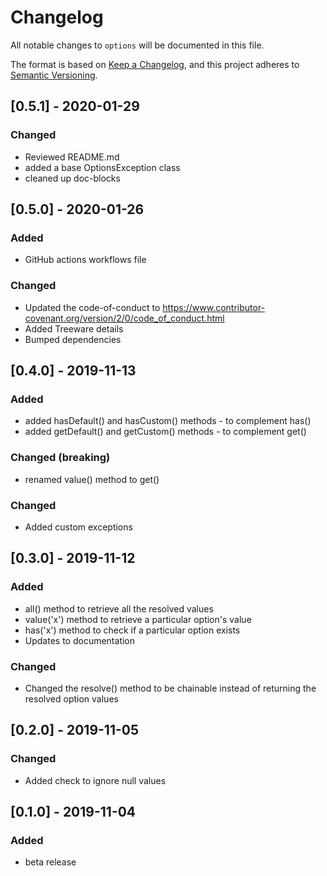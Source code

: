# Changelog

All notable changes to `options` will be documented in this file.

The format is based on [Keep a Changelog](https://keepachangelog.com/en/1.0.0/), and this project adheres to [Semantic Versioning](https://semver.org/spec/v2.0.0.html).



## [0.5.1] - 2020-01-29

### Changed
- Reviewed README.md
- added a base OptionsException class
- cleaned up doc-blocks



## [0.5.0] - 2020-01-26

### Added
- GitHub actions workflows file

### Changed
- Updated the code-of-conduct to https://www.contributor-covenant.org/version/2/0/code_of_conduct.html
- Added Treeware details
- Bumped dependencies



## [0.4.0] - 2019-11-13

### Added
- added hasDefault() and hasCustom() methods - to complement has()
- added getDefault() and getCustom() methods - to complement get()

### Changed (breaking)
- renamed value() method to get()

### Changed
- Added custom exceptions



## [0.3.0] - 2019-11-12

### Added
- all() method to retrieve all the resolved values
- value('x') method to retrieve a particular option's value
- has('x') method to check if a particular option exists
- Updates to documentation

### Changed
- Changed the resolve() method to be chainable instead of returning the resolved option values



## [0.2.0] - 2019-11-05

### Changed
- Added check to ignore null values



## [0.1.0] - 2019-11-04

### Added
- beta release
